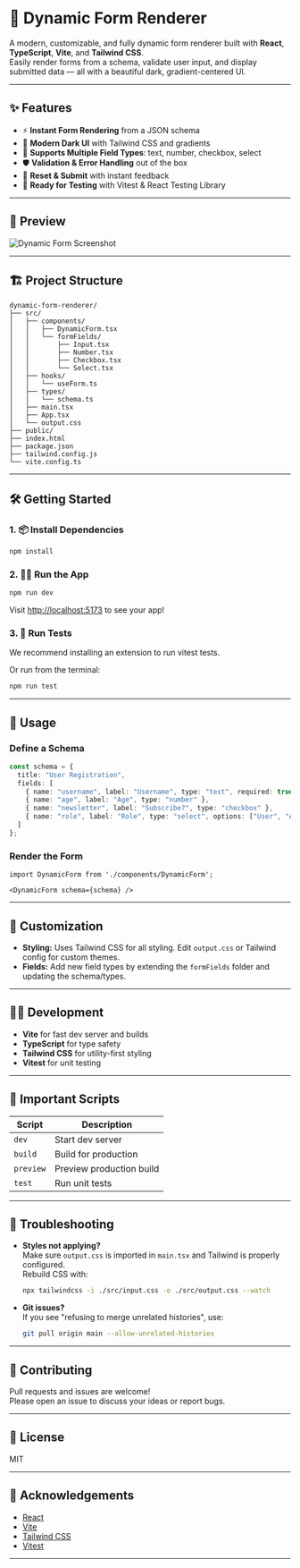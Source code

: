 # 🚀 Dynamic Form Renderer

A modern, customizable, and fully dynamic form renderer built with **React**, **TypeScript**, **Vite**, and **Tailwind CSS**.  
Easily render forms from a schema, validate user input, and display submitted data — all with a beautiful dark, gradient-centered UI.

---

## ✨ Features

- ⚡ **Instant Form Rendering** from a JSON schema
- 🎨 **Modern Dark UI** with Tailwind CSS and gradients
- 🧩 **Supports Multiple Field Types**: text, number, checkbox, select
- 🛡️ **Validation & Error Handling** out of the box
- 🔄 **Reset & Submit** with instant feedback
- 🧪 **Ready for Testing** with Vitest & React Testing Library

---

## 📸 Preview

![Dynamic Form Screenshot](./screenshot.png) <!-- Add a screenshot if available -->

---

## 🏗️ Project Structure

```
dynamic-form-renderer/
├── src/
│   ├── components/
│   │   ├── DynamicForm.tsx
│   │   └── formFields/
│   │       ├── Input.tsx
│   │       ├── Number.tsx
│   │       ├── Checkbox.tsx
│   │       └── Select.tsx
│   ├── hooks/
│   │   └── useForm.ts
│   ├── types/
│   │   └── schema.ts
│   ├── main.tsx
│   ├── App.tsx
│   └── output.css
├── public/
├── index.html
├── package.json
├── tailwind.config.js
└── vite.config.ts
```

---

## 🛠️ Getting Started

### 1. 📦 Install Dependencies

```sh
npm install
```

### 2. 🏃‍♂️ Run the App

```sh
npm run dev
```

Visit [http://localhost:5173](http://localhost:5173) to see your app!

### 3. 🧪 Run Tests

We recommend installing an extension to run vitest tests.

Or run from the terminal:

```sh
npm run test
```

---

## 📝 Usage

### Define a Schema

```ts
const schema = {
  title: "User Registration",
  fields: [
    { name: "username", label: "Username", type: "text", required: true },
    { name: "age", label: "Age", type: "number" },
    { name: "newsletter", label: "Subscribe?", type: "checkbox" },
    { name: "role", label: "Role", type: "select", options: ["User", "Admin"] }
  ]
};
```

### Render the Form

```tsx
import DynamicForm from './components/DynamicForm';

<DynamicForm schema={schema} />
```

---

## 🎨 Customization

- **Styling:** Uses Tailwind CSS for all styling. Edit `output.css` or Tailwind config for custom themes.
- **Fields:** Add new field types by extending the `formFields` folder and updating the schema/types.

---

## 🧑‍💻 Development

- **Vite** for fast dev server and builds
- **TypeScript** for type safety
- **Tailwind CSS** for utility-first styling
- **Vitest** for unit testing

---

## 📂 Important Scripts

| Script         | Description                |
| -------------- | ------------------------- |
| `dev`          | Start dev server          |
| `build`        | Build for production      |
| `preview`      | Preview production build  |
| `test`         | Run unit tests            |

---

## 🐛 Troubleshooting

- **Styles not applying?**  
  Make sure `output.css` is imported in `main.tsx` and Tailwind is properly configured.  
  Rebuild CSS with:  
  ```sh
  npx tailwindcss -i ./src/input.css -o ./src/output.css --watch
  ```

- **Git issues?**  
  If you see "refusing to merge unrelated histories", use:  
  ```sh
  git pull origin main --allow-unrelated-histories
  ```

---

## 🤝 Contributing

Pull requests and issues are welcome!  
Please open an issue to discuss your ideas or report bugs.

---

## 📜 License

MIT

---

## 🙏 Acknowledgements

- [React](https://react.dev/)
- [Vite](https://vitejs.dev/)
- [Tailwind CSS](https://tailwindcss.com/)
- [Vitest](https://vitest.dev/)

---